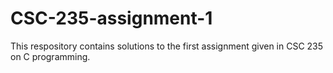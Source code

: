 # CSC-235-assignment-1
This respository contains solutions to the first assignment given 
in CSC 235 on C programming.
